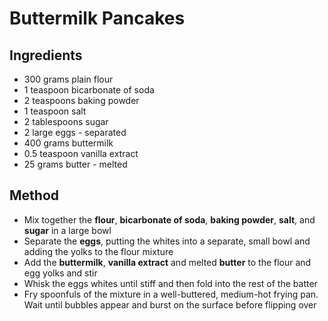 # Buttermilk Pancakes

## Ingredients

* 300 grams plain flour
* 1 teaspoon bicarbonate of soda
* 2 teaspoons baking powder
* 1 teaspoon salt
* 2 tablespoons sugar
* 2 large eggs - separated
* 400 grams buttermilk
* 0.5 teaspoon vanilla extract
* 25 grams butter - melted

## Method

* Mix together the __flour__, __bicarbonate of soda__, __baking powder__, __salt__, and __sugar__ in a large bowl
* Separate the __eggs__, putting the whites into a separate, small bowl and adding the yolks to the flour mixture
* Add the __buttermilk__, __vanilla extract__ and melted __butter__ to the flour and egg yolks and stir
* Whisk the eggs whites until stiff and then fold into the rest of the batter
* Fry spoonfuls of the mixture in a well-buttered, medium-hot frying pan. Wait until bubbles appear and burst on the surface before flipping over
